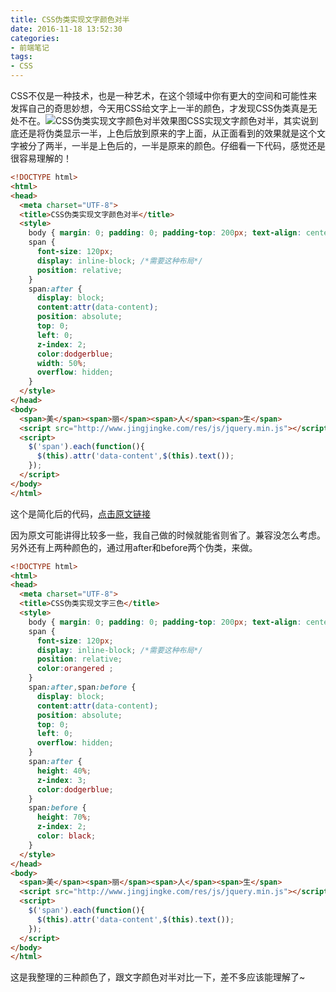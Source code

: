 ```yaml
---
title: CSS伪类实现文字颜色对半
date: 2016-11-18 13:52:30
categories:
- 前端笔记
tags:
- CSS
---
```

CSS不仅是一种技术，也是一种艺术，在这个领域中你有更大的空间和可能性来发挥自己的奇思妙想，今天用CSS给文字上一半的颜色，才发现CSS伪类真是无处不在。![CSS伪类实现文字颜色对半效果图](/theme-z/public/img/1-16111QI32NT.png)CSS实现文字颜色对半，其实说到底还是将伪类显示一半，上色后放到原来的字上面，从正面看到的效果就是这个文字被分了两半，一半是上色后的，一半是原来的颜色。仔细看一下代码，感觉还是很容易理解的！
```html
<!DOCTYPE html>
<html>
<head>
  <meta charset="UTF-8">
  <title>CSS伪类实现文字颜色对半</title>
  <style>
    body { margin: 0; padding: 0; padding-top: 200px; text-align: center;}
    span {
      font-size: 120px;
      display: inline-block; /*需要这种布局*/
      position: relative;
    }
    span:after {
      display: block;
      content:attr(data-content);
      position: absolute;
      top: 0;
      left: 0;
      z-index: 2;
      color:dodgerblue;
      width: 50%;
      overflow: hidden;
    }
  </style>
</head>
<body>
  <span>美</span><span>丽</span><span>人</span><span>生</span>
  <script src="http://www.jingjingke.com/res/js/jquery.min.js"></script>
  <script>
    $('span').each(function(){
      $(this).attr('data-content',$(this).text());
    });
  </script>
</body>
</html>
```
这个是简化后的代码，[点击原文链接](http://www.webhek.com/css-half-character/)

因为原文可能讲得比较多一些，我自己做的时候就能省则省了。兼容没怎么考虑。另外还有上两种颜色的，通过用after和before两个伪类，来做。
```html
<!DOCTYPE html>
<html>
<head>
  <meta charset="UTF-8">
  <title>CSS伪类实现文字三色</title>
  <style>
    body { margin: 0; padding: 0; padding-top: 200px; text-align: center;}
    span {
      font-size: 120px;
      display: inline-block; /*需要这种布局*/
      position: relative;
      color:orangered ;
    }
    span:after,span:before {
      display: block;
      content:attr(data-content);
      position: absolute;
      top: 0;
      left: 0;
      overflow: hidden;
    }
    span:after {
      height: 40%;
      z-index: 3;
      color:dodgerblue;
    }
    span:before {
      height: 70%;
      z-index: 2;
      color: black;
    }
  </style>
</head>
<body>
  <span>美</span><span>丽</span><span>人</span><span>生</span>
  <script src="http://www.jingjingke.com/res/js/jquery.min.js"></script>
  <script>
    $('span').each(function(){
      $(this).attr('data-content',$(this).text());
    });
  </script>
</body>
</html>
```
这是我整理的三种颜色了，跟文字颜色对半对比一下，差不多应该能理解了~

